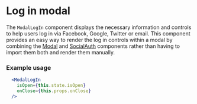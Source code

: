 # Log in modal

The `ModalLogIn` component displays the necessary information and controls to help users log in via Facebook, Google, Twitter or email. This component provides an easy way to render the log in controls within a modal by combining the [Modal](https://github.com/lonelyplanet/backpack-ui/blob/master/src/components/modal/index.jsx) and [SocialAuth](https://github.com/lonelyplanet/backpack-ui/blob/master/src/components/modalContent/modalContentSocialAuth.jsx) components rather than having to import them both and render them manually.

### Example usage

```jsx
  <ModalLogIn
    isOpen={this.state.isOpen}
    onClose={this.props.onClose}
  />
```
